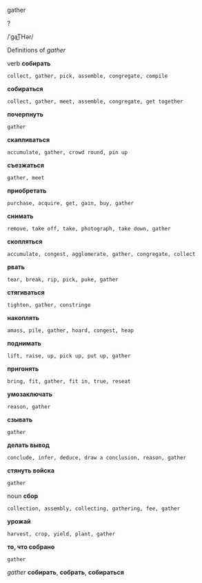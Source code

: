 gather

?

/ˈɡaT͟Hər/

Definitions of _gather_

verb
**собирать**

    collect, gather, pick, assemble, congregate, compile
**собираться**

    collect, gather, meet, assemble, congregate, get together
**почерпнуть**

    gather
**скапливаться**

    accumulate, gather, crowd round, pin up
**съезжаться**

    gather, meet
**приобретать**

    purchase, acquire, get, gain, buy, gather
**снимать**

    remove, take off, take, photograph, take down, gather
**скопляться**

    accumulate, congest, agglomerate, gather, congregate, collect
**рвать**

    tear, break, rip, pick, puke, gather
**стягиваться**

    tighten, gather, constringe
**накоплять**

    amass, pile, gather, hoard, congest, heap
**поднимать**

    lift, raise, up, pick up, put up, gather
**пригонять**

    bring, fit, gather, fit in, true, reseat
**умозаключать**

    reason, gather
**сзывать**

    gather
**делать вывод**

    conclude, infer, deduce, draw a conclusion, reason, gather
**стянуть войска**

    gather

noun
**сбор**

    collection, assembly, collecting, gathering, fee, gather
**урожай**

    harvest, crop, yield, plant, gather
**то, что собрано**

    gather

_gather_
**собирать**, **собрать**, **собираться**